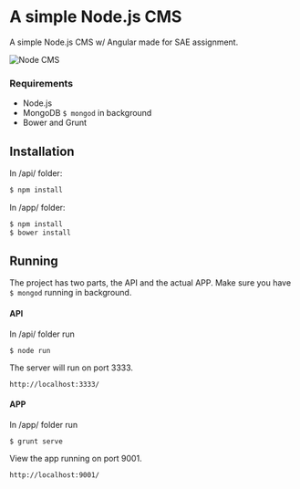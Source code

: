 # A simple Node.js CMS

A simple Node.js CMS w/ Angular made for SAE assignment.

![Node CMS](http://i.imgur.com/yzNBNq3.png)

### Requirements

* Node.js
* MongoDB ``` $ mongod ``` in background
* Bower and Grunt

## Installation
In /api/ folder:

```bash
$ npm install
```

In /app/ folder:

```bash
$ npm install
$ bower install
```

## Running
The project has two parts, the API and the actual APP.
Make sure you have ``` $ mongod ``` running in background.

#### API
In /api/ folder run
```
$ node run
```
The server will run on port 3333.
```
http://localhost:3333/
```

#### APP
In /app/ folder run
```
$ grunt serve
```
View the app running on port 9001.
```
http://localhost:9001/
```
